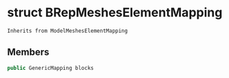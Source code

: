# struct BRepMeshesElementMapping


```cpp
Inherits from ModelMeshesElementMapping
```



## Members

```cpp
public GenericMapping blocks
```



